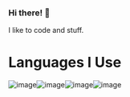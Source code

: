 ### Hi there! 👋
I like to code and stuff.



# Languages I Use 
![image](https://github.com/Chakraless/Chakraless/assets/140459784/e034b5eb-34bd-4fbd-82c6-6296ac08aac5)![image](https://github.com/Chakraless/Chakraless/assets/140459784/0b0f71c1-1d85-4a5c-8a5a-05a6e4d53131)![image](https://github.com/Chakraless/Chakraless/assets/140459784/aa612910-95a7-42ef-af5e-c7b9adad3b50)![image](https://github.com/Chakraless/Chakraless/assets/140459784/068957da-9b7f-44de-8387-0dc9cda02d71)




<!---
Chakraless/Chakraless is a ✨ special ✨ repository because its `README.md` (this file) appears on your GitHub profile.
You can click the Preview link to take a look at your changes.
--->
